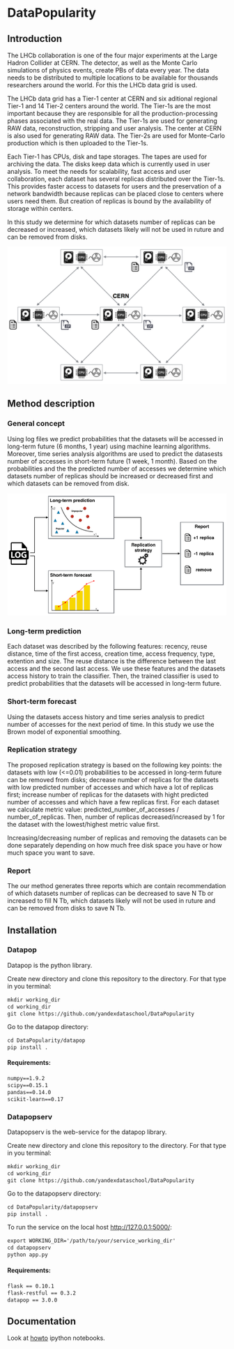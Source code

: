 # DataPopularity

## Introduction
The LHCb collaboration is one of the four major experiments at the Large Hadron Collider at CERN. The detector, as well as the Monte Carlo simulations of physics events, create PBs of data every year. The data needs to be distributed to multiple locations to be available for thousands researchers around the world. For this the LHCb data grid is used. 

The LHCb data grid has a Tier-1 center at CERN and six aditional regional Tier-1 and 14 Tier-2 centers around the world. The Tier-1s are the most important because they are responsible for all the production-processing phases associated with the real data. The Tier-1s are used for generating RAW data, reconstruction, stripping and user analysis. The center at CERN is also used for generating RAW data. The Tier-2s are used for Monte-Carlo production which is then uploaded to the Tier-1s.

Each Tier-1 has CPUs, disk and tape storages. The tapes are used for archiving the data. The disks keep data which is currently used in user analysis. To meet the needs for scalability, fast access and user collaboration, each dataset has several replicas distributed over the Tier-1s. This provides faster access to datasets for users and the preservation of a network bandwidth because replicas can be placed close to centers where users need them. But creation of replicas is bound by the availability of storage within centers.

In this study we determine for which datasets number of replicas can be decreased or increased, which datasets likely will not be used in ruture and can be removed from disks.

![LHCb Tier-1s grid](pic/data_grid.png)

## Method description

### General concept

Using log files we predict probabilities that the datasets will be accessed in long-term future (6  months, 1 year) using machine learning algorithms. Moreover, time series analysis algorithms are used to predict the datasests number of accesses in short-term future (1 week, 1 month). Based on the probabilities and the the predicted number of accesses we determine which datasets number of replicas should be increased or decreased first and which datasets can be removed from disk.

![Method](pic/method.png)

### Long-term prediction

Each dataset was described by the following features: recency, reuse distance, time of the first access, creation time, access frequency, type, extention and size. The reuse distance is the difference between the last access and the second last access. We use these features and the datasets access history to train the classifier. Then, the trained classifier is used to predict probabilities that the datasets will be accessed in long-term future.

### Short-term forecast

Using the datasets access history and time series analysis to predict number of accesses for the next period of time. In this study we use the Brown model of exponential smoothing.

### Replication strategy

The proposed replication strategy is based on the following key points: the datasets with low (<=0.01) probabilities to be accessed in long-term future can be removed from disks; decrease number of replicas for the datasets with low predicted number of accesses and which have a lot of replicas first; increase number of replicas for the datasets with hight predicted number of accesses and which have a few replicas first. For each dataset we calculate metric value: predicted_number_of_accesses / number_of_replicas. Then, number of replicas decreased/increased by 1 for the dataset with the lowest/highest metric value first.

Increasing/decreasing number of replicas and removing the datasets can be done separately depending on how much free disk space you have or how much space you want to save.

### Report

The our method generates three reports which are contain recommendation of which datasets number of replicas can be decreased to save N Tb or increased to fill N Tb, which datasets likely will not be used in ruture and can be removed from disks to save N Tb.

## Installation

### Datapop

Datapop is the python library.

Create new directory and clone this repository to the directory. For that type in you terminal:
```
mkdir working_dir
cd working_dir
git clone https://github.com/yandexdataschool/DataPopularity
```

Go to the datapop directory:
```
cd DataPopularity/datapop
pip install .
```

#### Requirements:

```
numpy==1.9.2
scipy==0.15.1
pandas==0.14.0
scikit-learn==0.17
```

### Datapopserv

Datapopserv is the web-service for the datapop library.

Create new directory and clone this repository to the directory. For that type in you terminal:
```
mkdir working_dir
cd working_dir
git clone https://github.com/yandexdataschool/DataPopularity
```

Go to the datapopserv directory:
```
cd DataPopularity/datapopserv
pip install .
```

To run the service on the local host http://127.0.0.1:5000/:
```
export WORKING_DIR='/path/to/your/service_working_dir'
cd datapopserv
python app.py
```

#### Requirements:

```
flask == 0.10.1
flask-restful == 0.3.2
datapop == 3.0.0
```

## Documentation

Look at [howto](/howto) ipython notebooks.

